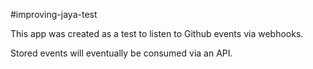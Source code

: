 #improving-jaya-test

This app was created as a test to listen to Github events via webhooks.

Stored events will eventually be consumed via an API.


